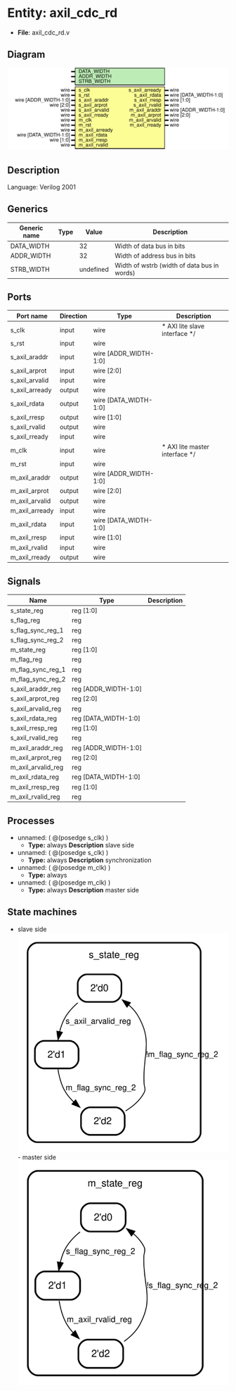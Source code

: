 # Entity: axil_cdc_rd

- **File**: axil_cdc_rd.v
## Diagram

![Diagram](axil_cdc_rd.svg "Diagram")
## Description


 Language: Verilog 2001


## Generics

| Generic name | Type | Value     | Description                                   |
| ------------ | ---- | --------- | --------------------------------------------- |
| DATA_WIDTH   |      | 32        |  Width of data bus in bits                    |
| ADDR_WIDTH   |      | 32        |  Width of address bus in bits                 |
| STRB_WIDTH   |      | undefined |  Width of wstrb (width of data bus in words)  |
## Ports

| Port name      | Direction | Type                  | Description                               |
| -------------- | --------- | --------------------- | ----------------------------------------- |
| s_clk          | input     | wire                  |      * AXI lite slave interface      */   |
| s_rst          | input     | wire                  |                                           |
| s_axil_araddr  | input     | wire [ADDR_WIDTH-1:0] |                                           |
| s_axil_arprot  | input     | wire [2:0]            |                                           |
| s_axil_arvalid | input     | wire                  |                                           |
| s_axil_arready | output    | wire                  |                                           |
| s_axil_rdata   | output    | wire [DATA_WIDTH-1:0] |                                           |
| s_axil_rresp   | output    | wire [1:0]            |                                           |
| s_axil_rvalid  | output    | wire                  |                                           |
| s_axil_rready  | input     | wire                  |                                           |
| m_clk          | input     | wire                  |      * AXI lite master interface      */  |
| m_rst          | input     | wire                  |                                           |
| m_axil_araddr  | output    | wire [ADDR_WIDTH-1:0] |                                           |
| m_axil_arprot  | output    | wire [2:0]            |                                           |
| m_axil_arvalid | output    | wire                  |                                           |
| m_axil_arready | input     | wire                  |                                           |
| m_axil_rdata   | input     | wire [DATA_WIDTH-1:0] |                                           |
| m_axil_rresp   | input     | wire [1:0]            |                                           |
| m_axil_rvalid  | input     | wire                  |                                           |
| m_axil_rready  | output    | wire                  |                                           |
## Signals

| Name               | Type                 | Description |
| ------------------ | -------------------- | ----------- |
| s_state_reg        | reg [1:0]            |             |
| s_flag_reg         | reg                  |             |
| s_flag_sync_reg_1  | reg                  |             |
| s_flag_sync_reg_2  | reg                  |             |
| m_state_reg        | reg [1:0]            |             |
| m_flag_reg         | reg                  |             |
| m_flag_sync_reg_1  | reg                  |             |
| m_flag_sync_reg_2  | reg                  |             |
| s_axil_araddr_reg  | reg [ADDR_WIDTH-1:0] |             |
| s_axil_arprot_reg  | reg [2:0]            |             |
| s_axil_arvalid_reg | reg                  |             |
| s_axil_rdata_reg   | reg [DATA_WIDTH-1:0] |             |
| s_axil_rresp_reg   | reg [1:0]            |             |
| s_axil_rvalid_reg  | reg                  |             |
| m_axil_araddr_reg  | reg [ADDR_WIDTH-1:0] |             |
| m_axil_arprot_reg  | reg [2:0]            |             |
| m_axil_arvalid_reg | reg                  |             |
| m_axil_rdata_reg   | reg [DATA_WIDTH-1:0] |             |
| m_axil_rresp_reg   | reg [1:0]            |             |
| m_axil_rvalid_reg  | reg                  |             |
## Processes
- unnamed: ( @(posedge s_clk) )
  - **Type:** always
**Description**
 slave side 
- unnamed: ( @(posedge s_clk) )
  - **Type:** always
**Description**
 synchronization 
- unnamed: ( @(posedge m_clk) )
  - **Type:** always
- unnamed: ( @(posedge m_clk) )
  - **Type:** always
**Description**
 master side 
## State machines

- slave side![Diagram_state_machine_0]( stm_axil_cdc_rd_00.svg "Diagram")- master side![Diagram_state_machine_1]( stm_axil_cdc_rd_11.svg "Diagram")
